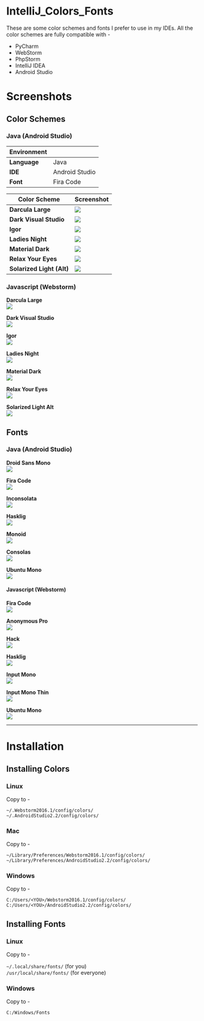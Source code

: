 # IntelliJ_Colors_Fonts

These are some color schemes and fonts I prefer to use in my IDEs. All the color schemes are fully compatible with -
* PyCharm  
* WebStorm  
* PhpStorm  
* IntelliJ IDEA  
* Android Studio  

# Screenshots




## Color Schemes

### Java (Android Studio)
|Environment||
|---|---|
| **Language** | Java |
| **IDE** | Android Studio |
| **Font** | Fira Code|



| Color Scheme | Screenshot |
|--------------|------------|
|**Darcula Large**| ![](Screenshots/JavaColors/DarculaLarge.png)|
|**Dark Visual Studio**| ![](Screenshots/JavaColors/DarkVisualStudio.png)|
|**Igor**| ![](Screenshots/JavaColors/Igor.png)|
|**Ladies Night**| ![](Screenshots/JavaColors/LadiesNight.png)|
|**Material Dark**| ![](Screenshots/JavaColors/MaterialDark.png)|
|**Relax Your Eyes**| ![](Screenshots/JavaColors/RelaxYourEyes.png)|
|**Solarized Light (Alt)**| ![](Screenshots/JavaColors/SolarizedLightAlt.png)|


### Javascript (Webstorm)  

**Darcula Large**  
![](Screenshots/JSColors/DarculaLarge.png)

**Dark Visual Studio**  
![](Screenshots/JSColors/VisualStudioDark.png)

**Igor**  
![](Screenshots/JSColors/Igor.png)

**Ladies Night**  
![](Screenshots/JSColors/LadiesNight.png)

**Material Dark**  
![](Screenshots/JSColors/MaterialDark.png)

**Relax Your Eyes**  
![](Screenshots/JSColors/RelaxYourEyes.png)

**Solarized Light Alt**  
![](Screenshots/JSColors/SolarizedLightAlt.png)

## Fonts

### Java (Android Studio)

**Droid Sans Mono**  
![](Screenshots/JavaFonts/DroidSansMono.png)

**Fira Code**  
![](Screenshots/JavaFonts/FiraCode.png)

**Inconsolata**  
![](Screenshots/JavaFonts/Inconsolata.png)

**Hasklig**  
![](Screenshots/JavaFonts/HaskLig.png)

**Monoid**  
![](Screenshots/JavaFonts/Monoid.png)

**Consolas**  
![](Screenshots/JavaFonts/Consolas.png)

**Ubuntu Mono**  
![](Screenshots/JavaFonts/UbuntuMono.png)

#### Javascript (Webstorm)

**Fira Code**  
![](Screenshots/JSFonts/FiraCode.png)

**Anonymous Pro**  
![](Screenshots/JSFonts/AnonymousPro.png)

**Hack**  
![](Screenshots/JSFonts/Hack.png)

**Hasklig**  
![](Screenshots/JSFonts/Hasklig.png)

**Input Mono**  
![](Screenshots/JSFonts/InputMono.png)

**Input Mono Thin**  
![](Screenshots/JSFonts/InputMonoThin.png)

**Ubuntu Mono**  
![](Screenshots/JSFonts/UbuntuMono.png)

---

# Installation
## Installing Colors

### Linux
Copy to -

`~/.Webstorm2016.1/config/colors/`  
`~/.AndroidStudio2.2/config/colors/`  


### Mac
Copy to -

`~/Library/Preferences/Webstorm2016.1/config/colors/`  
`~/Library/Preferences/AndroidStudio2.2/config/colors/`  

### Windows
Copy to -

`C:/Users/<YOU>/Webstorm2016.1/config/colors/`  
`C:/Users/<YOU>/AndroidStudio2.2/config/colors/`  

## Installing Fonts

### Linux
Copy to -

`~/.local/share/fonts/`  (for you)  
`/usr/local/share/fonts/`  (for everyone)   

### Windows
Copy to -

`C:/Windows/Fonts`  
